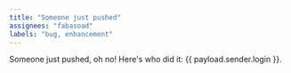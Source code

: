 ```yaml
---
title: "Someone just pushed"
assignees: "fabasoad"
labels: "bug, enhancement"
---
```

Someone just pushed, oh no! Here's who did it: {{ payload.sender.login }}.